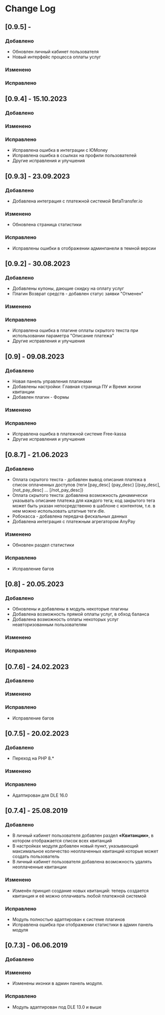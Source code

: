 # Change Log

## [0.9.5] - 
### Добавлено
- Обновлен личный кабинет пользователя
- Новый интерфейс процесса оплаты услуг
### Изменено
### Исправлено

## [0.9.4] - 15.10.2023
### Добавлено
### Изменено
### Исправлено
- Исправлена ошибка в интеграции с ЮMoney
- Исправлена ошибка в ссылках на профили пользователей
- Другие исправления и улучшения

## [0.9.3] - 23.09.2023
### Добавлено
- Добавлена интеграция с платежной системой BetaTransfer.io
### Изменено
- Обновлена страница статистики
### Исправлено
- Исправлены ошибки в отображении админпанели в темной версии

## [0.9.2] - 30.08.2023
### Добавлено
- Добавлены купоны, дающие скидку на оплату услуг
- Плагин Возврат средств - добавлен статус заявки "Отменен"
### Изменено
### Исправлено
- Исправлена ошибка в плагине оплаты скрытого текста при использовании параметра "Описание платежа"
- Другие исправления и улучшения

## [0.9] - 09.08.2023
### Добавлено
- Новая панель управления плагинами
- Добавлены настройки: Главная страница ПУ и Время жизни квитанции
- Добавлен плагин - Формы
### Изменено
### Исправлено
- Исправлена ошибка в платежной системе Free-kassa
- Другие исправления и улучшения

## [0.8.7] - 21.06.2023
### Добавлено
- Оплата скрытого текста - добавлен вывод описания платежа в список оплаченных доступов (теги [pay_desc] {pay_desc} [/pay_desc], [not_pay_desc] ... [/not_pay_desc])
- Оплата скрытого текста: добавлена возможность динамически указывать описание платежа для каждого тега; код закрытого тега может быть указан непосредственно в шаблоне с контентом, т.е. в нем можно использовать штатные теги dle.
- Робокасса - добавлена передача фискальных данных
- Добавлена интеграция с платежным агрегатором AnyPay
### Изменено
- Обновлен раздел статистики
### Исправлено
- Исправление багов

## [0.8] - 20.05.2023
### Добавлено
- Обновлены и добавлены в модуль некоторые плагины
- Добавлена возможность прямой оплаты услуг, в обход баланса
- Добавлена возможность оплаты некоторых услуг неавторизованным пользователям
### Изменено
### Исправлено

## [0.7.6] - 24.02.2023
### Добавлено
### Изменено
### Исправлено
- Исправление багов

## [0.7.5] - 20.02.2023
### Добавлено
- Переход на PHP 8.*
### Изменено
### Исправлено
- Адаптирован для DLE 16.0

## [0.7.4] - 25.08.2019
### Добавлено
- В личный кабинет пользователя добавлен раздел **«Квитанции»**, в котором отображается список всех квитанций
- В настройках модуля добавлен новый пункт, указывающий максимальное количество неоплаченных квитанций которые может создать пользователь
- В личный кабинет пользователя добавлена возможность удалять неоплаченные квитанции
### Изменено
- Изменён принцип создание новых квитанций: теперь создается квитанция и её можно оплачивать любой платежной системой
### Исправлено
- Модуль полностью адаптирован к системе плагинов
- Исправлена ошибка при отображении статистики в админ панель модуля

## [0.7.3] - 06.06.2019
### Добавлено
### Изменено
- Изменены иконки в админ панель модуля.
### Исправлено
- Модуль адаптирован под DLE 13.0 и выше
